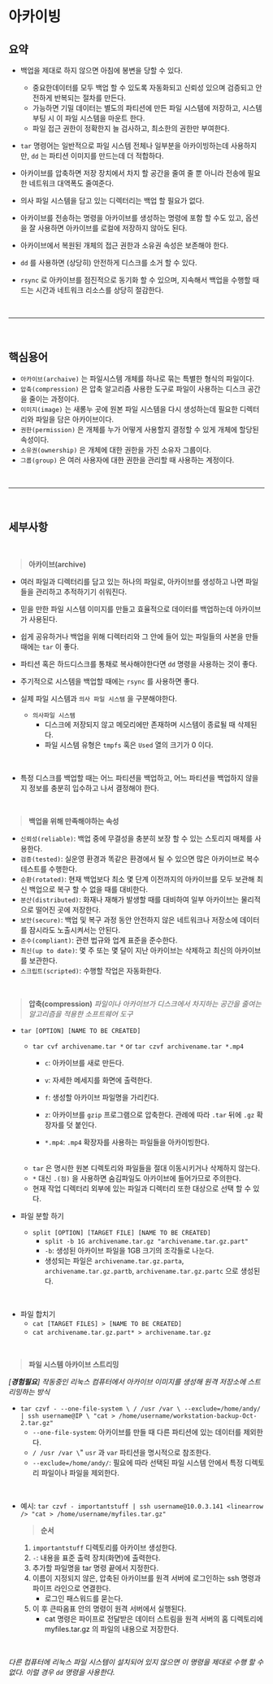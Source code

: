# 아카이빙
## 요약
- 백업을 제대로 하지 않으면 아침에 봉변을 당할 수 있다.
    - 중요한데이터를 모두 백업 할 수 있도록 자동화되고 신뢰성 있으며 검증되고 안전하게 반복되는 절차를 만든다.
    - 가능하면 기밀 데이터는 별도의 파티션에 만든 파일 시스템에 저장하고, 시스템 부팅 시 이 파일 시스템을 마운트 한다.
    - 파일 접근 권한이 정확한지 늘 검사하고, 최소한의 권한만 부여한다.


- `tar` 명령어는 일반적으로 파일 시스템 전체나 일부분을 아카이빙하는데 사용하지만, `dd` 는 파티션 이미지를 만드는데 더 적합하다.
- 아카이브를 압축하면 저장 장치에서 차지 할 공간을 줄여 줄 뿐 아니라 전송에 필요한 네트워크 대역폭도 줄여준다.
- 의사 파일 시스템을 담고 있는 디렉터리는 백업 할 필요가 없다.
- 아카이브를 전송하는 명령을 아카이브를 생성하는 명령에 포함 할 수도 있고, 옵션을 잘 사용하면 아카이브를 로컬에 저장하지 않아도 된다.
- 아카이브에서 복원된 개체의 접근 권한과 소유권 속성은 보존해야 한다.
- `dd` 를 사용하면 (상당히) 안전하게 디스크를 소거 할 수 있다.
- `rsync` 로 아카이브를 점진적으로 동기화 할 수 있으며, 지속해서 백업을 수행할 때 드는 시간과 네트워크 리소스를 상당히 절감한다.


<br><hr><br>

## 핵심용어

- `아카이브(archaive)` 는 파일시스템 개체를 하나로 묶는 특별한 형식의 파일이다.
- `압축(compression)` 은 압축 알고리즘 사용한 도구로 파일이 사용하는 디스크 공간을 줄이는 과정이다.
- `이미지(image)` 는 새롱누 곳에 원본 파일 시스템을 다시 생성하는데 필요한 디렉터리와 파일을 담은 아카이브이다.
- `권한(permission)` 은 개체를 누가 어떻게 사용할지 결정할 수 있게 개체에 할당된 속성이다.
- `소유권(ownership)` 은 개체에 대한 권한을 가진 소유자 그룹이다.
- `그룹(group)` 은 여러 사용자에 대한 권한을 관리할 때 사용하는 계정이다.

<br><hr><br>


## 세부사항

<br>

> **아카이브(archive)**
- 여러 파일과 디렉터리를 담고 있는 하나의 파일로, 아카이브를 생성하고 나면 파일들을 관리하고 추적하기기 쉬워진다.
- 믿을 만한 파일 시스템 이미지를 만들고 효율적으로 데이터를 백업하는데 아카이브가 사용된다.

- 쉽게 공유하거나 백업을 위해 디렉터리와 그 안에 들어 있는 파일들의 사본을 만들 때에는 `tar` 이 좋다.
- 파티션 혹은 하드디스크를 통채로 복사해야한다면 `dd` 명령을 사용하는 것이 좋다.
- 주기적으로 시스템을 백업할 때에는 `rsync` 를 사용하면 좋다.

- 실제 파일 시스템과 `의사 파일 시스템` 을 구분해야한다.
    - `의사파일 시스템`
        - 디스크에 저장되지 않고 메모리에만 존재하며 시스템이 종료될 때 삭제된다.
        - 파일 시스템 유형은 `tmpfs` 혹은 `Used` 열의 크기가 0 이다.

<br>

- 특정 디스크를 백업할 때는 어느 파티션을 백업하고, 어느 파티션을 백업하지 않을지 정보를 충분히 입수하고 나서 결정해야 한다. 

<br>

> **백업을 위해 만족해야하는 속성**
- `신뢰성(reliable)`: 백업 중에 무결성을 충분히 보장 할 수 있는 스토리지 매체를 사용한다.
- `검증(tested)`: 실운영 환경과 똑같은 환경에서 될 수 있으면 많은 아카이브로 복수 테스트를 수행한다.
- `순환(rotated)`: 현재 백업보다 최소 몇 단계 이전까지의 아카이브를 모두 보관해 최신 백업으로 복구 할 수 없을 때를 대비한다.
- `분산(distributed)`: 화재나 재해가 발생할 때를 대비하여 일부 아카이브는 물리적으로 떨어진 곳에 저장한다.
- `보안(secure)`: 백업 및 복구 과정 동안 안전하지 않은 네트워크나 저장소에 데이터를 잠시라도 노출시켜서는 안된다.
- `준수(compliant)`: 관련 법규와 업계 표준을 준수한다.
- `최신(up to date)`: 몇 주 또는 몇 달이 지난 아카이브는 삭제하고 최신의 아카이브를 보관한다.
- `스크립트(scripted)`: 수행할 작업은 자동화한다.
    

<br>

> **압축(compression)**
*파일이나 아카이브가 디스크에서 차지하는 공간을 줄여는 알고리즘을 적용한 소프트웨어 도구*
- `tar [OPTION] [NAME TO BE CREATED]`
    - `tar cvf archivename.tar *` or `tar czvf archivename.tar *.mp4`
        - `c`: 아카이브를 새로 만든다.
        - `v`: 자세한 메세지를 화면에 출력한다.
        - `f`: 생성할 아카이브 파일명을 가리킨다.
        - `z`: 아카이브를 `gzip` 프로그램으로 압축한다. 관례에 따라 `.tar` 뒤에 `.gz` 확장자를 덧 붙인다.
        
        - `*.mp4`: `.mp4` 확장자를 사용하는 파일들을 아카이빙한다.



    <br>

    - `tar` 은 명시한 원본 디렉토리와 파일들을 절대 이동시키거나 삭제하지 않는다.
    - `*` 대신 `.(점)` 을 사용하면 숨김파일도 아카이브에 들어가므로 주의한다.
    - 현재 작업 디렉터리 외부에 있는 파일과 디렉터리 또한 대상으로 선택 할 수 있다.

- 파일 분할 하기
    - `split [OPTION] [TARGET FILE] [NAME TO BE CREATED]`
        - `split -b 1G archivename.tar.gz "archivename.tar.gz.part"`
        - `-b`: 생성된 아카이브 파일을 1GB 크기의 조각들로 나눈다. 
        - 생성되는 파일은 `archivename.tar.gz.parta`, `archivename.tar.gz.partb`, `archivename.tar.gz.partc` 으로 생성된다.

<br>

- 파일 합치기
    - `cat [TARGET FILES] > [NAME TO BE CREATED]`
    - `cat archivename.tar.gz.part* > archivename.tar.gz`


<br>

> **파일 시스템 아카이브 스트리밍**

*[**경험필요**] 작동중인 리눅스 컴퓨터에서 아카이브 이미지를 생성해 원격 저장소에 스트리밍하는 방식*
- `tar czvf - --one-file-system \
/ /usr /var \
--exclude=/home/andy/ | ssh username@IP \
"cat > /home/username/workstation-backup-Oct-2.tar.gz"`
    - `--one-file-system`: 아카이브를 만들 때 다른 파티션에 있는 데이터를 제외한다.
    - `/ /usr /var \`" `usr` 과 `var` 파티션을 명시적으로 참조한다.
    - `--exclude=/home/andy/`: 필요에 따라 선택된 파일 시스템 안에서 특정 디렉토리 파일이나 파일을 제외한다.

<br>

- 예시: `tar czvf - importantstuff | ssh username@10.0.3.141 <linearrow /> "cat > /home/username/myfiles.tar.gz"`
    > **순서**
    1. `importantstuff` 디렉토리를 아카이브 생성한다.
    2. `-`: 내용을 표준 출력 장치(화면)에 출력한다. 
    3. 추가할 파일명을 tar 명령 끝에서 지정한다.
    4. 이름이 지정되지 않은, 압축된 아카이브를 원격 서버에 로그인하는 ssh 명령과 파이프 라인으로 연결한다.
        - 로그인 패스워드를 묻는다.
    5. 이 후 큰따옴표 안의 명령이 원격 서버에서 실행된다.
        - cat 명령은 파이프로 전달받은 데이터 스트림을 원격 서버의 홈 디렉토리에 myfiles.tar.gz 의 파일의 내용으로 저장한다.

<br>

*다른 컴퓨터에 리눅스 파일 시스템이 설치되어 있지 않으면 이 명령을 제대로 수행 할 수 없다. 이럴 경우 `dd` 명령을 사용한다.*


<br>

